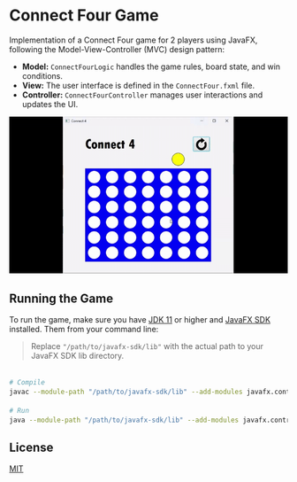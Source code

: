 ﻿# Connect Four Game 

Implementation of a Connect Four game for 2 players using JavaFX, following the Model-View-Controller (MVC) design pattern:

* **Model:** `ConnectFourLogic` handles the game rules, board state, and win conditions.
* **View:** The user interface is defined in the `ConnectFour.fxml` file.
* **Controller:** `ConnectFourController` manages user interactions and updates the UI.

![Connect Four Game Demo](https://github.com/omer-lebel/Connect-Four-JavaFx/blob/master/demo.gif?raw=true)


## Running the Game

To run the game, make sure you have [JDK 11](https://jdk.java.net/) or higher and [JavaFX SDK](https://openjfx.io/) installed. Them from your command line:
> Replace `"/path/to/javafx-sdk/lib"` with the actual path to your JavaFX SDK lib directory.

```bash

# Compile
javac --module-path "/path/to/javafx-sdk/lib" --add-modules javafx.controls,javafx.fxml *.java

# Run
java --module-path "/path/to/javafx-sdk/lib" --add-modules javafx.controls,javafx.fxml ConnectFourApp

```


## License

[MIT](https://choosealicense.com/licenses/mit/)

